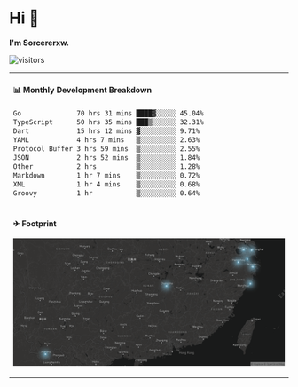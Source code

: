 # Hi 👋

**I'm Sorcererxw.**

![visitors](https://visitor-badge.glitch.me/badge?page_id=sorcererxw.sorcererx)

<table width="800px">
<tr>
<td valign="top" width="50%">

#### 📊 Monthly Development Breakdown

<!--START_SECTION:waka-->
```text
Go              70 hrs 31 mins ████▓░░░░░ 45.04%
TypeScript      50 hrs 35 mins ███▒░░░░░░ 32.31%
Dart            15 hrs 12 mins ▓░░░░░░░░░ 9.71%
YAML            4 hrs 7 mins   ▒░░░░░░░░░ 2.63%
Protocol Buffer 3 hrs 59 mins  ▒░░░░░░░░░ 2.55%
JSON            2 hrs 52 mins  ▒░░░░░░░░░ 1.84%
Other           2 hrs          ▒░░░░░░░░░ 1.28%
Markdown        1 hr 7 mins    ▒░░░░░░░░░ 0.72%
XML             1 hr 4 mins    ▒░░░░░░░░░ 0.68%
Groovy          1 hr           ▒░░░░░░░░░ 0.64%
```
<!--END_SECTION:waka-->

</tr>
<tr>
<td colspan="2">

#### ✈ Footprint

![footprint](./footprint.png)

</td>
</tr>
</table>


